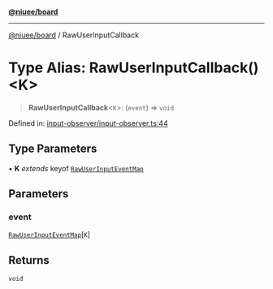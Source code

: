 [**@niuee/board**](../README.md)

***

[@niuee/board](../globals.md) / RawUserInputCallback

# Type Alias: RawUserInputCallback()\<K\>

> **RawUserInputCallback**\<`K`\>: (`event`) => `void`

Defined in: [input-observer/input-observer.ts:44](https://github.com/niuee/board/blob/e6c1edcccf6525a0cc9088782c7c4653e837f533/src/input-observer/input-observer.ts#L44)

## Type Parameters

• **K** *extends* keyof [`RawUserInputEventMap`](RawUserInputEventMap.md)

## Parameters

### event

[`RawUserInputEventMap`](RawUserInputEventMap.md)\[`K`\]

## Returns

`void`
